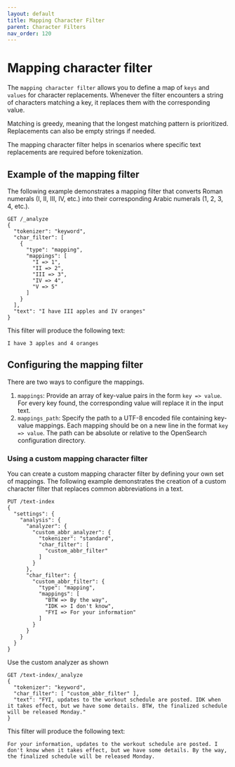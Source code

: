 ```yaml
---
layout: default
title: Mapping Character Filter
parent: Character Filters
nav_order: 120
---
```


# Mapping character filter

The `mapping character filter` allows you to define a map of `keys` and `values` for character replacements. Whenever the filter encounters a string of characters matching a key, it replaces them with the corresponding value.

Matching is greedy, meaning that the longest matching pattern is prioritized. Replacements can also be empty strings if needed.

The mapping character filter helps in scenarios where specific text replacements are required before tokenization.

## Example of the mapping filter
The following example demonstrates a mapping filter that converts Roman numerals (I, II, III, IV, etc.) into their corresponding Arabic numerals (1, 2, 3, 4, etc.). 
```
GET /_analyze
{
  "tokenizer": "keyword",
  "char_filter": [
    {
      "type": "mapping",
      "mappings": [
        "I => 1",
        "II => 2",
        "III => 3",
        "IV => 4",
        "V => 5"
      ]
    }
  ],
  "text": "I have III apples and IV oranges"
}
```
This filter will produce the following text:
```
I have 3 apples and 4 oranges
```

## Configuring the mapping filter
There are two ways to configure the mappings. 
1. `mappings`: Provide an array of key-value pairs in the form `key => value`. For every key found, the corresponding value will replace it in the input text.
2. `mappings_path`: Specify the path to a UTF-8 encoded file containing key-value mappings. Each mapping should be on a new line in the format `key => value`. The path can be absolute or relative to the OpenSearch configuration directory.

### Using a custom mapping character filter
You can create a custom mapping character filter by defining your own set of mappings. The following example demonstrates the creation of a custom character filter that replaces common abbreviations in a text.
```
PUT /text-index
{
  "settings": {
    "analysis": {
      "analyzer": {
        "custom_abbr_analyzer": {
          "tokenizer": "standard",
          "char_filter": [
            "custom_abbr_filter"
          ]
        }
      },
      "char_filter": {
        "custom_abbr_filter": {
          "type": "mapping",
          "mappings": [
            "BTW => By the way",
            "IDK => I don't know",
            "FYI => For your information"
          ]
        }
      }
    }
  }
}
```
Use the custom analyzer as shown 
```
GET /text-index/_analyze
{
  "tokenizer": "keyword",
  "char_filter": [ "custom_abbr_filter" ],
  "text": "FYI, updates to the workout schedule are posted. IDK when it takes effect, but we have some details. BTW, the finalized schedule will be released Monday."
}
```
This filter will produce the following text:
```
For your information, updates to the workout schedule are posted. I don't know when it takes effect, but we have some details. By the way, the finalized schedule will be released Monday.
```

